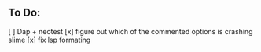 ## To Do:
[ ] Dap + neotest
[x] figure out which of the commented options is crashing slime
[x] fix lsp formating




